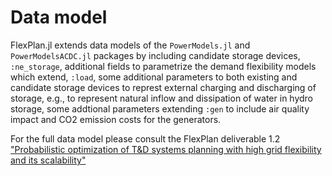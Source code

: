 # Data model

FlexPlan.jl extends data models of the ```PowerModels.jl``` and ```PowerModelsACDC.jl``` packages by including candidate storage devices, ```:ne_storage```, additional fields to parametrize the demand flexibility models which extend, ```:load```, some additional parameters to both existing and candidate storage devices to represt external charging and discharging of storage, e.g., to represent natural inflow and dissipation of water in hydro storage,  some addtional parameters extending ```:gen``` to include air quality impact and CO2 emission costs for the generators.

For the full data model please consult the FlexPlan deliverable 1.2 ["Probabilistic optimization of T&D systems planning with high grid flexibility and its scalability"](https://flexplan-project.eu/wp-content/uploads/2021/03/D1.2_20210325_V1.0.pdf)